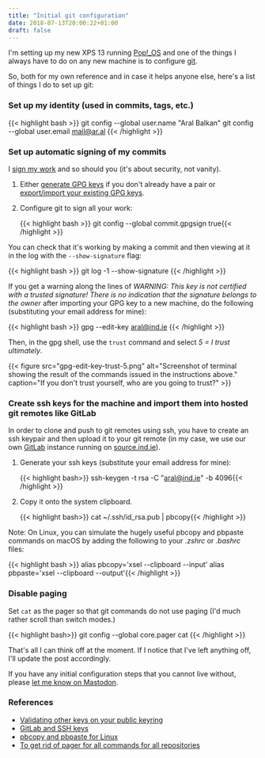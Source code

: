 ```yaml
---
title: "Initial git configuration"
date: 2018-07-13T20:00:22+01:00
draft: false
---
```


I'm setting up my new XPS 13 running [Pop!_OS](https://system76.com/pop) and one of the things I always have to do on any new machine is to configure [git](https://git-scm.com/).

So, both for my own reference and in case it helps anyone else, here's a list of things I do to set up git:

### Set up my identity (used in commits, tags, etc.)

{{< highlight bash >}}
git config --global user.name "Aral Balkan"
git config --global user.email mail@ar.al
{{< /highlight >}}

### Set up automatic signing of my commits

I [sign my work](https://git-scm.com/book/en/v2/Git-Tools-Signing-Your-Work) and so should you (it's about security, not vanity).

1. Either [generate GPG keys](https://git-scm.com/book/en/v2/Git-Tools-Signing-Your-Work) if you don't already have a pair or [export/import your existing GPG keys](https://www.debuntu.org/how-to-importexport-gpg-key-pair/).

2. Configure git to sign all your work:

    {{< highlight bash >}}
git config --global commit.gpgsign true{{< /highlight >}}

You can check that it's working by making a commit and then viewing at it in the log with the `--show-signature` flag:

{{< highlight bash >}}
git log -1 --show-signature
{{< /highlight >}}

If you get a warning along the lines of _WARNING: This key is not certified with a trusted signature! There is no indication that the signature belongs to the owner_ after importing your GPG key to a new machine, do the following (substituting your email address for mine):

{{< highlight bash >}}
gpg --edit-key aral@ind.ie
{{< /highlight >}}

Then, in the gpg shell, use the `trust` command and select _5 = I trust ultimately_.

{{< figure src="gpg-edit-key-trust-5.png" alt="Screenshot of terminal showing the result of the commands issued in the instructions above." caption="If you don't trust yourself, who are you going to trust?" >}}

### Create ssh keys for the machine and import them into hosted git remotes like GitLab

In order to clone and push to git remotes using ssh, you have to create an ssh keypair and then upload it to your git remote (in my case, we use our own [GitLab](https://about.gitlab.com/) instance running on [source.ind.ie](https://source.ind.ie)).

1. Generate your ssh keys (substitute your email address for mine):

    {{< highlight bash>}}
ssh-keygen -t rsa -C "aral@ind.ie" -b 4096{{< /highlight >}}

2. Copy it onto the system clipboard.

    {{< highlight bash>}}
cat ~/.ssh/id_rsa.pub | pbcopy{{< /highlight >}}

  Note: On Linux, you can simulate the hugely useful pbcopy and pbpaste commands on macOS by adding the following to your _.zshrc_ or _.bashrc_ files:

  {{< highlight bash >}}
alias pbcopy='xsel --clipboard --input'
alias pbpaste='xsel --clipboard --output'{{< /highlight >}}

### Disable paging

Set `cat` as the pager so that git commands do not use paging (I'd much rather scroll than switch modes.)

{{< highlight bash>}}
git config --global core.pager cat
{{< /highlight >}}

That's all I can think off at the moment. If I notice that I've left anything off, I'll update the post accordingly.

If you have any initial configuration steps that you cannot live without, please [let me know on Mastodon](https://mastodon.ar.al).

### References

  * [Validating other keys on your public keyring](https://www.gnupg.org/gph/en/manual/x334.html)
  * [GitLab and SSH keys](https://docs.gitlab.com/ee/ssh/README.html#generating-a-new-ssh-key-pair)
  * [pbcopy and pbpaste for Linux](https://superuser.com/a/288333)
  * [To get rid of pager for all commands for all repositories](https://stackoverflow.com/a/6986231)
